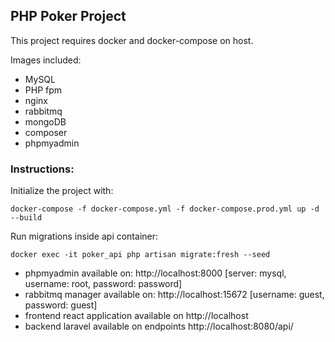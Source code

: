 ## PHP Poker Project

This project requires docker and docker-compose on host.

Images included:

- MySQL
- PHP fpm
- nginx
- rabbitmq
- mongoDB
- composer
- phpmyadmin

### Instructions:

Initialize the project with:

    docker-compose -f docker-compose.yml -f docker-compose.prod.yml up -d --build

Run migrations inside api container:

    docker exec -it poker_api php artisan migrate:fresh --seed

- phpmyadmin available on: http://localhost:8000 [server: mysql, username: root, password: password]
- rabbitmq manager available on: http://localhost:15672 [username: guest, password: guest]
- frontend react application available on http://localhost
- backend laravel available on endpoints http://localhost:8080/api/
